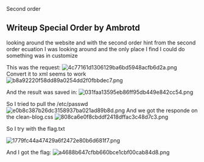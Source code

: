Second order

## Writeup Special Order by Ambrotd
looking around the website and with the second order hint from the second order ecuation I was looking around and the only place I find I could do something was in customize

This was the request:
![4c77161d1306129ba6bd5948acfb6d2a.png](../../ddc4c3ccf81f4383ba52da1fbbac8a06.png)
Convert it to xml seems to work
![b8a92220f58dd89a0254dd2f0fbbdec7.png](../../663fcb1135c544e587bae2fef75193f7.png)

And the result was saved in:
![031faa13595eb86ff95db449e842cc54.png](../../35bcafae6be64ecdbb62549bcbd9cf97.png)

So I tried to pull the /etc/passwd
![e0b8c387b26dc3158937ba021ad89b8d.png](../../2c886ac6c2074d71b0b06b21b4afbcc9.png)
And we got the responde on the clean-blog.css
![808ca6e0f8cbddf2418dffac3c48d7c3.png](../../a104424575cc4a7284cdadad42f6da23.png)

So I try with the flag.txt

![1779fc44a47429a6f2472e80b6d681f7.png](../../aecf95e371e548db94c0904a8083c1ed.png)

And I got the flag:
![a4688b647cfbb660bce1cbf00cab84d8.png](../../a5c352dd4be04dee987c48731c268085.png)

